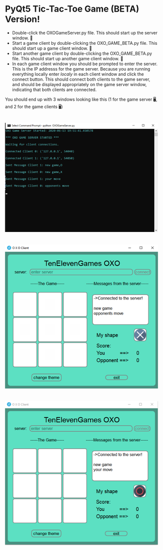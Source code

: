 # PyQt5 Tic-Tac-Toe Game (BETA) Version! 

* Double-click the OXOGameServer.py file. This should start up the server window. 🚀 
* Start a game client by double-clicking the OXO_GAME_BETA.py file. This should start up a game client window. 🚀 
* Start another game client by double-clicking the OXO_GAME_BETA.py file. This should start up another game client window. 🚀 
* In each game client window you should be prompted to enter the server. This is the IP addresss for the game server. Because you are running everything locally enter *localy* in each client window and click the connect button. This should connect both clients to the game server, and should be displayed appropriately on the game server window, indicating that both clients are connected.

You should end up with 3 windows looking like this (1 for the game server 🖥, and 2 for the game clients 🖥️)


# 
![GameSever](/ScreenShots/game_server.png)

# 
![ClientWindow](ScreenShots/X.png)

# 
![ClientWindow](ScreenShots/O.png)






